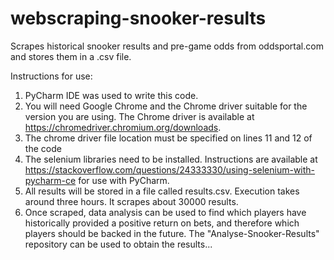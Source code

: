 # webscraping-snooker-results
Scrapes historical snooker results and pre-game odds from oddsportal.com and stores them in a .csv file.

Instructions for use:
1. PyCharm IDE was used to write this code.
2. You will need Google Chrome and the Chrome driver suitable for the version you are using. The Chrome driver is available at https://chromedriver.chromium.org/downloads.
2. The chrome driver file location must be specified on lines 11 and 12 of the code
3. The selenium libraries need to be installed. Instructions are available at https://stackoverflow.com/questions/24333330/using-selenium-with-pycharm-ce for use with PyCharm.
4. All results will be stored in a file called results.csv. Execution takes around three hours. It scrapes about 30000 results.
5. Once scraped, data analysis can be used to find which players have historically provided a positive return on bets, and therefore which players should be backed in the future. The "Analyse-Snooker-Results" repository can be used to obtain the results... 
